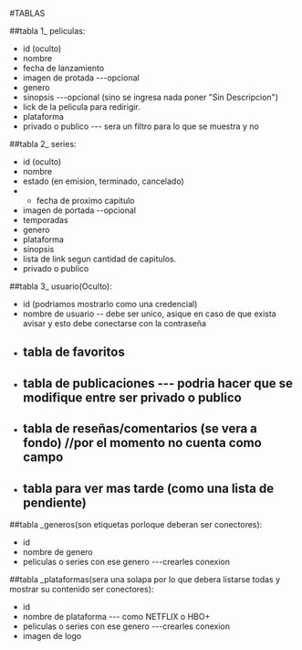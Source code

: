 #TABLAS

##tabla 1_ peliculas:
- id (oculto)
- nombre
- fecha de lanzamiento
- imagen de protada ---opcional
- genero
- sinopsis ---opcional (sino se ingresa nada poner "Sin Descripcion")
- lick de la pelicula para redirigir.
- plataforma
- privado o publico --- sera un filtro para lo que se muestra y no

##tabla 2_ series:
- id (oculto)
- nombre
- estado (en emision, terminado, cancelado)
- - fecha de proximo capitulo
- imagen de portada --opcional
- temporadas
- genero
- plataforma
- sinopsis
- lista de link segun cantidad de capitulos.
- privado o publico

##tabla 3_ usuario(Oculto):
- id (podriamos mostrarlo como una credencial)
- nombre de usuario -- debe ser unico, asique en caso de que exista avisar y esto debe conectarse con la contraseña
<!-- - historial -->
- ## tabla de favoritos
- ## tabla de publicaciones --- podria hacer que se modifique entre ser privado o publico 
- ## tabla de reseñas/comentarios (se vera a fondo) //por el momento no cuenta como campo
- ## tabla para ver mas tarde (como una lista de pendiente)

##tabla _generos(son etiquetas porloque deberan ser conectores):
- id
- nombre de genero
- peliculas o series con ese genero ---crearles conexion

##tabla _plataformas(sera una solapa por lo que debera listarse todas y mostrar su contenido ser conectores):
- id
- nombre de plataforma --- como NETFLIX o HBO+
- peliculas o series con ese genero ---crearles conexion
- imagen de logo